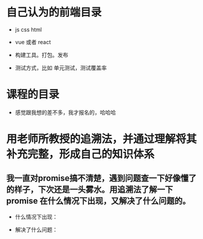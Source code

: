 
# 自己认为的前端目录

* js css html

* vue 或者 react

* 构建工具。打包。发布

* 测试方式，比如 单元测试，测试覆盖率

# 课程的目录

* 感觉跟我想的差不多，我才报名的，哈哈哈

# 用老师所教授的追溯法，并通过理解将其补充完整，形成自己的知识体系

## 我一直对promise搞不清楚，遇到问题查一下好像懂了的样子，下次还是一头雾水。用追溯法了解一下 promise 在什么情况下出现，又解决了什么问题的。

* 什么情况下出现：

* 解决了什么问题：
